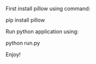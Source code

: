 First install pillow using command:

pip install pillow

Run python application using:

python run.py

Enjoy!


